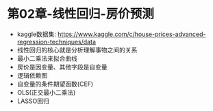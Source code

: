 # 第02章-线性回归-房价预测
- kaggle数据集: https://www.kaggle.com/c/house-prices-advanced-regression-techniques/data
- 线性回归的核心就是分析理解事物之间的关系
- 最小二乘法来拟合曲线
- 房价是因变量、其他字段是自变量
- 逻辑依赖图
- 自变量的条件期望函数(CEF)
- OLS(正交最小二乘法)
- LASSO回归

